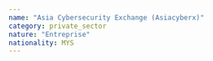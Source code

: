 ```yaml
---
name: "Asia Cybersecurity Exchange (Asiacyberx)"
category: private_sector
nature: "Entreprise"
nationality: MYS
---
```

    